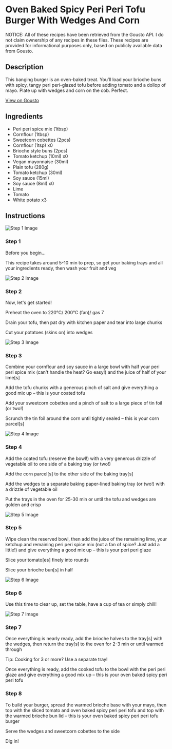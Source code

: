 # Oven Baked Spicy Peri Peri Tofu Burger With Wedges And Corn

NOTICE: All of these recipes have been retrieved from the Gousto API. I do not claim ownership of any recipes in these files. These recipes are provided for informational purposes only, based on publicly available data from Gousto.

## Description

This banging burger is an oven-baked treat. You’ll load your brioche buns with spicy, tangy peri peri-glazed tofu before adding tomato and a dollop of mayo. Plate up with wedges and corn on the cob. Perfect.

[View on Gousto](https://www.gousto.co.uk/recipes/cookbook/oven-baked-spicy-peri-peri-tofu-burger-corn)

## Ingredients

- Peri peri spice mix (1tbsp)
- Cornflour (1tbsp)
- Sweetcorn cobettes (2pcs)
- Cornflour (1tsp) x0
- Brioche style buns (2pcs)
- Tomato ketchup (10ml) x0
- Vegan mayonnaise (30ml)
- Plain tofu (280g)
- Tomato ketchup (30ml)
- Soy sauce (15ml)
- Soy sauce (8ml) x0
- Lime
- Tomato
- White potato x3

## Instructions

![Step 1 Image](https://production-media.gousto.co.uk/cms/recipe-step-image/Admin-10mm-Step-1-1730446496309-x200.jpg)

### Step 1

Before you begin...

This recipe takes around 5-10 min to prep, so get your baking trays and all your ingredients ready, then wash your fruit and veg

![Step 2 Image](https://production-media.gousto.co.uk/cms/recipe-step-image/step-2-1694599318377-x200.jpg)

### Step 2

Now, let's get started!

Preheat the oven to 220°C/ 200°C (fan)/ gas 7

Drain your tofu, then pat dry with kitchen paper and tear into large chunks

Cut your potatoes (skins on) into wedges

![Step 3 Image](https://production-media.gousto.co.uk/cms/recipe-step-image/step-3-1694599325549-x200.jpg)

### Step 3

Combine your cornflour and soy sauce in a large bowl with half your peri peri spice mix (can't handle the heat? Go easy!) and the juice of half of your lime[s]

Add the tofu chunks with a generous pinch of salt and give everything a good mix up – this is your coated tofu

Add your sweetcorn cobettes and a pinch of salt to a large piece of tin foil (or two!)

Scrunch the tin foil around the corn until tightly sealed – this is your corn parcel[s]

![Step 4 Image](https://production-media.gousto.co.uk/cms/recipe-step-image/step-4-1694599332768-x200.jpg)

### Step 4

Add the coated tofu (reserve the bowl!) with a very generous drizzle of vegetable oil to one side of a baking tray (or two!)

Add the corn parcel[s] to the other side of the baking tray[s]

Add the wedges to a separate baking paper-lined baking tray (or two!) with a drizzle of vegetable oil

Put the trays in the oven for 25-30 min or until the tofu and wedges are golden and crisp

![Step 5 Image](https://production-media.gousto.co.uk/cms/recipe-step-image/step-5-1694599337906-x200.jpg)

### Step 5

Wipe clean the reserved bowl, then add the juice of the remaining lime, your ketchup and remaining peri peri spice mix (not a fan of spice? Just add a little!) and give everything a good mix up – this is your peri peri glaze

Slice your tomato[es] finely into rounds

Slice your brioche bun[s] in half

![Step 6 Image](https://production-media.gousto.co.uk/cms/recipe-step-image/step-6-1694599354726-x200.jpg)

### Step 6

Use this time to clear up, set the table, have a cup of tea or simply chill!

![Step 7 Image](https://production-media.gousto.co.uk/cms/recipe-step-image/step-7-1694599364031-x200.jpg)

### Step 7

Once everything is nearly ready, add the brioche halves to the tray[s] with the wedges, then return the tray[s] to the oven for 2-3 min or until warmed through

Tip: Cooking for 3 or more? Use a separate tray!

Once everything is ready, add the cooked tofu to the bowl with the peri peri glaze and give everything a good mix up – this is your oven baked spicy peri peri tofu

### Step 8

To build your burger, spread the warmed brioche base with your mayo, then top with the sliced tomato and oven baked spicy peri peri tofu and top with the warmed brioche bun lid – this is your oven baked spicy peri peri tofu burger

Serve the wedges and sweetcorn cobettes to the side

Dig in!

